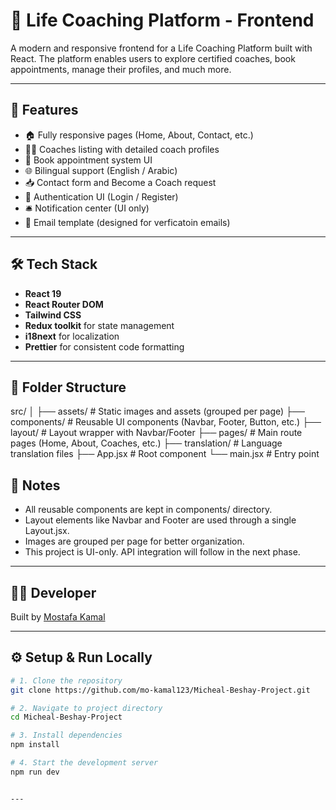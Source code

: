 # 🧠 Life Coaching Platform - Frontend

A modern and responsive frontend for a Life Coaching Platform built with React. The platform enables users to explore certified coaches, book appointments, manage their profiles, and much more.

---

## 🚀 Features

- 🏠 Fully responsive pages (Home, About, Contact, etc.)
- 👨‍🏫 Coaches listing with detailed coach profiles
- 📆 Book appointment system UI
- 🌐 Bilingual support (English / Arabic)
- 📥 Contact form and Become a Coach request
- 🔐 Authentication UI (Login / Register)
- 🛎️ Notification center (UI only)
- 📧 Email template (designed for verficatoin emails)

---

## 🛠️ Tech Stack

- **React 19**
- **React Router DOM**
- **Tailwind CSS**
- **Redux toolkit** for state management 
- **i18next** for localization
- **Prettier** for consistent code formatting

---

## 📁 Folder Structure

src/
│
├── assets/ # Static images and assets (grouped per page)
├── components/ # Reusable UI components (Navbar, Footer, Button, etc.)
├── layout/ # Layout wrapper with Navbar/Footer
├── pages/ # Main route pages (Home, About, Coaches, etc.)
├── translation/ # Language translation files
├── App.jsx # Root component
└── main.jsx # Entry point

## 📌 Notes


- All reusable components are kept in components/ directory.
- Layout elements like Navbar and Footer are used through a single Layout.jsx.
- Images are grouped per page for better organization.
- This project is UI-only. API integration will follow in the next phase.


---

## 👨‍💻 Developer

Built by [Mostafa Kamal](https://mo-kamal-portfolio.netlify.app)


---

## ⚙️ Setup & Run Locally

```bash
# 1. Clone the repository
git clone https://github.com/mo-kamal123/Micheal-Beshay-Project.git

# 2. Navigate to project directory
cd Micheal-Beshay-Project

# 3. Install dependencies
npm install

# 4. Start the development server
npm run dev


---

